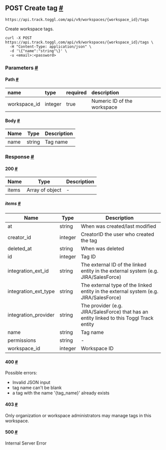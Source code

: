 ## POST Create tag [​#](https://engineering.toggl.com/docs/api/tags/#post-create-tag "Direct link to POST Create tag")

```
https://api.track.toggl.com/api/v9/workspaces/{workspace_id}/tags
```

Create workspace tags.


```
curl -X POST https://api.track.toggl.com/api/v9/workspaces/{workspace_id}/tags \
  -H "Content-Type: application/json" \
  -d '\{"name":"string"\}' \
  -u <email>:<password>
```

### Parameters [​#](https://engineering.toggl.com/docs/api/tags/#parameters-1 "Direct link to Parameters")

#### Path [​#](https://engineering.toggl.com/docs/api/tags/#path-1 "Direct link to Path")

| name         | type    | required | description                 |
| :----------- | :------ | :------- | :-------------------------- |
| workspace_id | integer | true     | Numeric ID of the workspace |

#### Body [​#](https://engineering.toggl.com/docs/api/tags/#body "Direct link to Body")

| Name | Type   | Description |
| ---- | ------ | ----------- |
| name | string | Tag name    |

### Response [​#](https://engineering.toggl.com/docs/api/tags/#response-1 "Direct link to Response")

#### 200 [​#](https://engineering.toggl.com/docs/api/tags/#200-1 "Direct link to 200")

| Name  | Type            | Description |
| ----- | --------------- | ----------- |
| items | Array of object | \-          |

##### items [​#](https://engineering.toggl.com/docs/api/tags/#items-1 "Direct link to items")

| Name                 | Type    | Description                                                                              |
| -------------------- | ------- | ---------------------------------------------------------------------------------------- |
| at                   | string  | When was created/last modified                                                           |
| creator_id           | integer | CreatorID the user who created the tag                                                   |
| deleted_at           | string  | When was deleted                                                                         |
| id                   | integer | Tag ID                                                                                   |
| integration_ext_id   | string  | The external ID of the linked entity in the external system (e.g. JIRA/SalesForce)       |
| integration_ext_type | string  | The external type of the linked entity in the external system (e.g. JIRA/SalesForce)     |
| integration_provider | string  | The provider (e.g. JIRA/SalesForce) that has an entity linked to this Toggl Track entity |
| name                 | string  | Tag name                                                                                 |
| permissions          | string  | \-                                                                                       |
| workspace_id         | integer | Workspace ID                                                                             |

#### 400 [​#](https://engineering.toggl.com/docs/api/tags/#400 "Direct link to 400")

Possible errors:

- Invalid JSON input
- tag name can't be blank
- a tag with the name '{tag_name}' already exists

#### 403 [​#](https://engineering.toggl.com/docs/api/tags/#403-1 "Direct link to 403")

Only organization or workspace administrators may manage tags in this workspace.

#### 500 [​#](https://engineering.toggl.com/docs/api/tags/#500-1 "Direct link to 500")

Internal Server Error